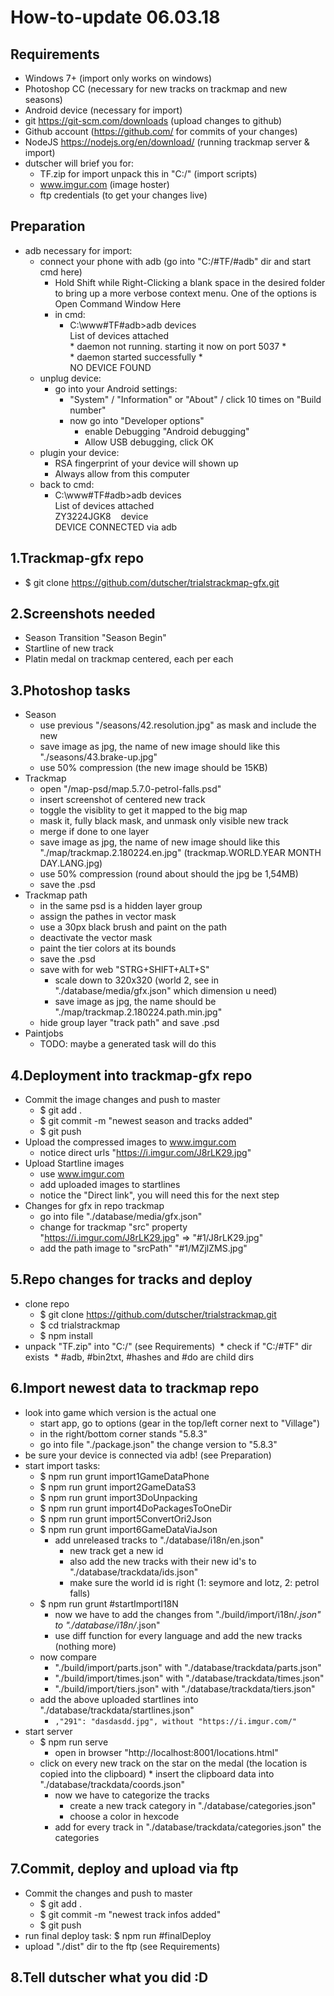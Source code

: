 # How-to-update 06.03.18

## Requirements
* Windows 7+ (import only works on windows)
* Photoshop CC (necessary for new tracks on trackmap and new seasons)
* Android device (necessary for import)
* git https://git-scm.com/downloads (upload changes to github)
* Github account (https://github.com/ for commits of your changes)
* NodeJS https://nodejs.org/en/download/ (running trackmap server & import)
* dutscher will brief you for:
  * TF.zip for import unpack this in "C:/" (import scripts)
  * www.imgur.com (image hoster)
  * ftp credentials (to get your changes live)

## Preparation
* adb necessary for import:
  * connect your phone with adb (go into "C:/#TF/#adb" dir and start cmd here)
    * Hold Shift while Right-Clicking a blank space in the desired folder to bring up a more verbose context menu. 
      One of the options is Open Command Window Here
    * in cmd:
      * C:\www\#TF\#adb>adb devices\
        List of devices attached\
        \* daemon not running. starting it now on port 5037 *\
        \* daemon started successfully *\
        NO DEVICE FOUND
  * unplug device:
    * go into your Android settings:
      * "System" / "Information" or "About" / click 10 times on "Build number"
      * now go into "Developer options"
        * enable Debugging "Android debugging"
        * Allow USB debugging, click OK
  * plugin your device:
    * RSA fingerprint of your device will shown up
    * Always allow from this computer
  * back to cmd:
    * C:\www\#TF\#adb>adb devices\
      List of devices attached\
      ZY3224JGK8    device\
      DEVICE CONNECTED via adb

## 1.Trackmap-gfx repo	
* $ git clone https://github.com/dutscher/trialstrackmap-gfx.git

## 2.Screenshots needed
* Season Transition "Season Begin"
* Startline of new track
* Platin medal on trackmap centered, each per each

## 3.Photoshop tasks
* Season
  * use previous "/seasons/42.resolution.jpg" as mask and include the new
  * save image as jpg, the name of new image should like this "./seasons/43.brake-up.jpg"
  * use 50% compression (the new image should be 15KB)
* Trackmap
  * open "/map-psd/map.5.7.0-petrol-falls.psd"
  * insert screenshot of centered new track
  * toggle the visiblity to get it mapped to the big map
  * mask it, fully black mask, and unmask only visible new track
  * merge if done to one layer
  * save image as jpg, the name of new image should like this "./map/trackmap.2.180224.en.jpg" (trackmap.WORLD.YEAR MONTH DAY.LANG.jpg)
  * use 50% compression (round about should the jpg be 1,54MB)
  * save the .psd
* Trackmap path
  * in the same psd is a hidden layer group
  * assign the pathes in vector mask
  * use a 30px black brush and paint on the path
  * deactivate the vector mask
  * paint the tier colors at its bounds
  * save the .psd
  * save with for web "STRG+SHIFT+ALT+S"
    * scale down to 320x320 (world 2, see in "./database/media/gfx.json" which dimension u need) 
    * save image as jpg, the name should be "./map/trackmap.2.180224.path.min.jpg"
  * hide group layer "track path" and save .psd
* Paintjobs
  * TODO: maybe a generated task will do this
 
## 4.Deployment into trackmap-gfx repo
* Commit the image changes and push to master
  * $ git add .
  * $ git commit -m "newest season and tracks added"
  * $ git push
* Upload the compressed images to www.imgur.com
  * notice direct urls "https://i.imgur.com/J8rLK29.jpg"
* Upload Startline images
  * use www.imgur.com
  * add uploaded images to startlines
  * notice the "Direct link", you will need this for the next step
* Changes for gfx in repo trackmap
  * go into file "./database/media/gfx.json"
  * change for trackmap "src" property "https://i.imgur.com/J8rLK29.jpg" => "#1/J8rLK29.jpg"
  * add the path image to "srcPath" "#1/MZjlZMS.jpg"
		
## 5.Repo changes for tracks and deploy
* clone repo
  * $ git clone https://github.com/dutscher/trialstrackmap.git
  * $ cd trialstrackmap
  * $ npm install
* unpack "TF.zip" into "C:/" (see Requirements)
  * check if "C:/#TF" dir exists
  * #adb, #bin2txt, #hashes and #do are child dirs

## 6.Import newest data to trackmap repo
* look into game which version is the actual one
  * start app, go to options (gear in the top/left corner next to "Village")
  * in the right/bottom corner stands "5.8.3"
  * go into file "./package.json" the change version to "5.8.3"
* be sure your device is connected via adb! (see Preparation)
* start import tasks:
  * $ npm run grunt import1GameDataPhone
  * $ npm run grunt import2GameDataS3
  * $ npm run grunt import3DoUnpacking
  * $ npm run grunt import4DoPackagesToOneDir
  * $ npm run grunt import5ConvertOri2Json
  * $ npm run grunt import6GameDataViaJson
    * add unreleased tracks to "./database/i18n/en.json"
      * new track get a new id
      * also add the new tracks with their new id's to "./database/trackdata/ids.json"
      * make sure the world id is right (1: seymore and lotz, 2: petrol falls)
  * $ npm run grunt #startImportI18N
    * now we have to add the changes from "./build/import/i18n/*.json" to "./database/i18n/*.json"
    * use diff function for every language and add the new tracks (nothing more)
  * now compare 
    * "./build/import/parts.json" with "./database/trackdata/parts.json"
    * "./build/import/times.json" with "./database/trackdata/times.json"
    * "./build/import/tiers.json" with "./database/trackdata/tiers.json"
  * add the above uploaded startlines into "./database/trackdata/startlines.json"
    * ```,"291": "dasdasdd.jpg", without "https://i.imgur.com/"```
* start server
  * $ npm run serve
    * open in browser "http://localhost:8001/locations.html"
  * click on every new track on the star on the medal (the location is copied into the clipboard)      * insert the clipboard data into "./database/trackdata/coords.json"
    * now we have to categorize the tracks
      * create a new track category in "./database/categories.json"
      * choose a color in hexcode
    * add for every track in "./database/trackdata/categories.json" the categories

## 7.Commit, deploy and upload via ftp
* Commit the changes and push to master
  * $ git add .
  * $ git commit -m "newest track infos added"
  * $ git push
* run final deploy task: $ npm run #finalDeploy
* upload "./dist" dir to the ftp (see Requirements)

## 8.Tell dutscher what you did :D